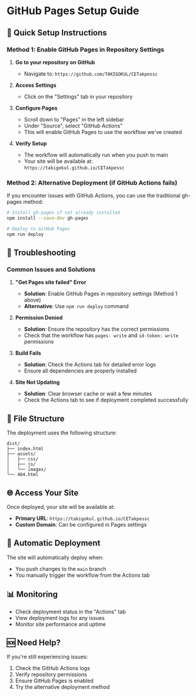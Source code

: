 # GitHub Pages Setup Guide

## 🚀 Quick Setup Instructions

### Method 1: Enable GitHub Pages in Repository Settings

1. **Go to your repository on GitHub**
   - Navigate to: `https://github.com/TAKIGOKUL/CETakpessc`

2. **Access Settings**
   - Click on the "Settings" tab in your repository

3. **Configure Pages**
   - Scroll down to "Pages" in the left sidebar
   - Under "Source", select "GitHub Actions"
   - This will enable GitHub Pages to use the workflow we've created

4. **Verify Setup**
   - The workflow will automatically run when you push to main
   - Your site will be available at: `https://takigokul.github.io/CETakpessc`

### Method 2: Alternative Deployment (if GitHub Actions fails)

If you encounter issues with GitHub Actions, you can use the traditional gh-pages method:

```bash
# Install gh-pages if not already installed
npm install --save-dev gh-pages

# Deploy to GitHub Pages
npm run deploy
```

## 🔧 Troubleshooting

### Common Issues and Solutions

1. **"Get Pages site failed" Error**
   - **Solution**: Enable GitHub Pages in repository settings (Method 1 above)
   - **Alternative**: Use `npm run deploy` command

2. **Permission Denied**
   - **Solution**: Ensure the repository has the correct permissions
   - Check that the workflow has `pages: write` and `id-token: write` permissions

3. **Build Fails**
   - **Solution**: Check the Actions tab for detailed error logs
   - Ensure all dependencies are properly installed

4. **Site Not Updating**
   - **Solution**: Clear browser cache or wait a few minutes
   - Check the Actions tab to see if deployment completed successfully

## 📁 File Structure

The deployment uses the following structure:
```
dist/
├── index.html
├── assets/
│   ├── css/
│   ├── js/
│   └── images/
└── 404.html
```

## 🌐 Access Your Site

Once deployed, your site will be available at:
- **Primary URL**: `https://takigokul.github.io/CETakpessc`
- **Custom Domain**: Can be configured in Pages settings

## 🔄 Automatic Deployment

The site will automatically deploy when:
- You push changes to the `main` branch
- You manually trigger the workflow from the Actions tab

## 📊 Monitoring

- Check deployment status in the "Actions" tab
- View deployment logs for any issues
- Monitor site performance and uptime

## 🆘 Need Help?

If you're still experiencing issues:
1. Check the GitHub Actions logs
2. Verify repository permissions
3. Ensure GitHub Pages is enabled
4. Try the alternative deployment method
